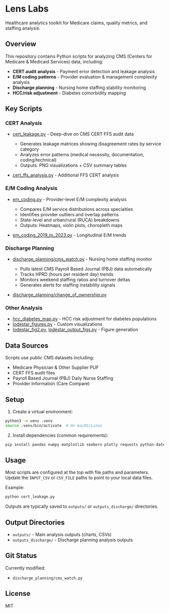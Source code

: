 # Lens Labs

Healthcare analytics toolkit for Medicare claims, quality metrics, and staffing analysis.

## Overview

This repository contains Python scripts for analyzing CMS (Centers for Medicare & Medicaid Services) data, including:

- **CERT audit analysis** - Payment error detection and leakage analysis
- **E/M coding patterns** - Provider evaluation & management complexity analysis
- **Discharge planning** - Nursing home staffing stability monitoring
- **HCC/risk adjustment** - Diabetes comorbidity mapping

## Key Scripts

### CERT Analysis
- [cert_leakage.py](cert_leakage.py) - Deep-dive on CMS CERT FFS audit data
  - Generates leakage matrices showing disagreement rates by service category
  - Analyzes error patterns (medical necessity, documentation, coding/technical)
  - Outputs: PNG visualizations + CSV summary tables

- [cert_ffs_analysis.py](cert_ffs_analysis.py) - Additional FFS CERT analysis

### E/M Coding Analysis
- [em_coding.py](em_coding.py) - Provider-level E/M complexity analysis
  - Compares E/M service distributions across specialties
  - Identifies provider outliers and overlap patterns
  - State-level and urban/rural (RUCA) breakdowns
  - Outputs: Heatmaps, violin plots, choropleth maps

- [em_coding_2019_to_2023.py](em_coding_2019_to_2023.py) - Longitudinal E/M trends

### Discharge Planning
- [discharge_planning/cms_watch.py](discharge_planning/cms_watch.py) - Nursing home staffing monitor
  - Pulls latest CMS Payroll Based Journal (PBJ) data automatically
  - Tracks HPRD (hours per resident day) trends
  - Monitors weekend staffing ratios and turnover deltas
  - Generates alerts for staffing instability signals

- [discharge_planning/change_of_ownership.py](discharge_planning/change_of_ownership.py)

### Other Analysis
- [hcc_diabetes_map.py](hcc_diabetes_map.py) - HCC risk adjustment for diabetes populations
- [lodestar_figures.py](lodestar_figures.py) - Custom visualizations
- [lodestar_fig2.py](lodestar_fig2.py), [lodestar_output_figs.py](lodestar_output_figs.py) - Figure generation

## Data Sources

Scripts use public CMS datasets including:
- Medicare Physician & Other Supplier PUF
- CERT FFS audit files
- Payroll Based Journal (PBJ) Daily Nurse Staffing
- Provider Information (Care Compare)

## Setup

1. Create a virtual environment:
```bash
python3 -m venv .venv
source .venv/bin/activate  # On macOS/Linux
```

2. Install dependencies (common requirements):
```bash
pip install pandas numpy matplotlib seaborn plotly requests python-dateutil
```

## Usage

Most scripts are configured at the top with file paths and parameters. Update the `INPUT_CSV` or `CSV_FILE` paths to point to your local data files.

Example:
```bash
python cert_leakage.py
```

Outputs are typically saved to `outputs/` or `outputs_discharge/` directories.

## Output Directories

- `outputs/` - Main analysis outputs (charts, CSVs)
- `outputs_discharge/` - Discharge planning analysis outputs

## Git Status

Currently modified:
- `discharge_planning/cms_watch.py`

## License

MIT
